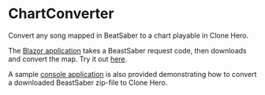 # ChartConverter
Convert any song mapped in BeatSaber to a chart playable in Clone Hero.

The [Blazor application](/src/ChartConverter.Blazor) takes a BeastSaber request code, then downloads and convert the map. Try it out [here](https://casrou.github.io/ChartConverter).

A sample [console application](/samples/ChartConverter.Console) is also provided demonstrating how to convert a downloaded BeastSaber zip-file to Clone Hero.
